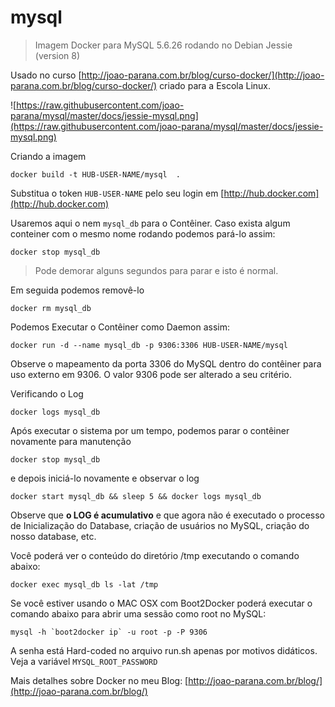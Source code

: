 # mysql

> Imagem Docker para MySQL 5.6.26 rodando no Debian Jessie (version 8)

Usado no curso [http://joao-parana.com.br/blog/curso-docker/](http://joao-parana.com.br/blog/curso-docker/) criado para a Escola Linux.

![https://raw.githubusercontent.com/joao-parana/mysql/master/docs/jessie-mysql.png](https://raw.githubusercontent.com/joao-parana/mysql/master/docs/jessie-mysql.png)


Criando a imagem

    docker build -t HUB-USER-NAME/mysql  .

Substitua o token `HUB-USER-NAME` pelo seu login em [http://hub.docker.com](http://hub.docker.com)


Usaremos aqui o nem `mysql_db` para o Contêiner.
Caso exista algum conteiner com o mesmo nome rodando 
podemos pará-lo assim:

    docker stop mysql_db

> Pode demorar alguns segundos para parar e isto é normal.

Em seguida podemos removê-lo

    docker rm mysql_db

Podemos Executar o Contêiner como Daemon assim:

    docker run -d --name mysql_db -p 9306:3306 HUB-USER-NAME/mysql

Observe o mapeamento da porta 3306 do MySQL dentro do contêiner 
para uso externo em 9306. O valor 9306 pode ser alterado a seu critério.

Verificando o Log

    docker logs mysql_db

Após executar o sistema por um tempo, podemos parar o contêiner 
novamente para manutenção

    docker stop mysql_db

e depois iniciá-lo novamente e observar o log

    docker start mysql_db && sleep 5 && docker logs mysql_db

Observe que **o LOG é acumulativo** e que agora não é executado o 
processo de Inicialização do Database, criação de usuários no MySQL, 
criação do nosso database, etc. 

Você poderá ver o conteúdo do diretório /tmp executando o comando abaixo:

    docker exec mysql_db ls -lat /tmp

Se você estiver usando o MAC OSX com Boot2Docker 
poderá executar o comando abaixo para abrir uma sessão como 
root no MySQL:

    mysql -h `boot2docker ip` -u root -p -P 9306

A senha está Hard-coded no arquivo run.sh
apenas por motivos didáticos. Veja a variável `MYSQL_ROOT_PASSWORD`


Mais detalhes sobre Docker no meu Blog: [http://joao-parana.com.br/blog/](http://joao-parana.com.br/blog/)
